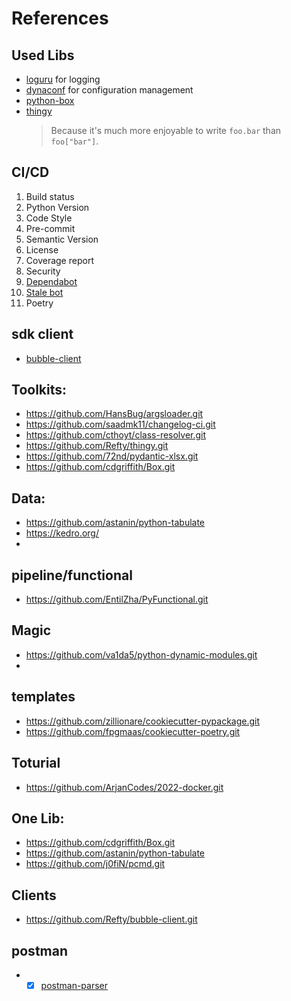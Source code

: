 # References

## Used Libs

- [loguru](https://github.com/Delgan/loguru) for logging
- [dynaconf](https://github.com/rochacbruno/dynaconf) for configuration management
- [python-box]()
- [thingy](https://github.com/Refty/thingy.git)
  >Because it's much more enjoyable to write ``foo.bar`` than ``foo["bar"]``.

## CI/CD

1. Build status
2. Python Version
3. Code Style
4. Pre-commit
5. Semantic Version
6. License
7. Coverage report
8. Security
9. [Dependabot](https://docs.github.com/en/github/administering-a-repository/enabling-and-disabling-version-updates#enabling-github-dependabot-version-updates)
10. [Stale bot](https://github.com/apps/stale) 
11. Poetry

## sdk client
- [bubble-client](https://github.com/Refty/bubble-client.git)

## Toolkits:
- https://github.com/HansBug/argsloader.git
- https://github.com/saadmk11/changelog-ci.git
- https://github.com/cthoyt/class-resolver.git
- https://github.com/Refty/thingy.git
- https://github.com/72nd/pydantic-xlsx.git
- https://github.com/cdgriffith/Box.git

## Data:
- https://github.com/astanin/python-tabulate
- https://kedro.org/
- 
## pipeline/functional

- https://github.com/EntilZha/PyFunctional.git

## Magic
- https://github.com/va1da5/python-dynamic-modules.git
- 
## templates

- https://github.com/zillionare/cookiecutter-pypackage.git
- https://github.com/fpgmaas/cookiecutter-poetry.git

## Toturial

- https://github.com/ArjanCodes/2022-docker.git

## One Lib:

- https://github.com/cdgriffith/Box.git
- https://github.com/astanin/python-tabulate
- https://github.com/j0fiN/pcmd.git


## Clients

-  https://github.com/Refty/bubble-client.git


## postman

- -[X] [postman-parser]( https://github.com/appknox/postmanparser.git)
